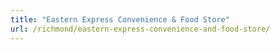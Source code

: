 ```yaml
---
title: "Eastern Express Convenience & Food Store"
url: /richmond/eastern-express-convenience-and-food-store/
---
```

